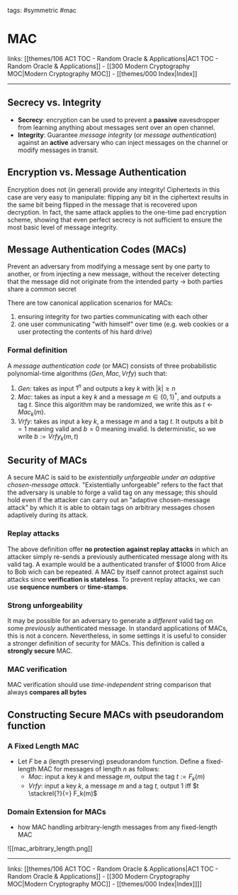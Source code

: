tags: #symmetric #mac

# MAC

links: [[themes/106 AC1 TOC - Random Oracle & Applications|AC1 TOC - Random Oracle & Applications]] - [[300 Modern Cryptography MOC|Modern Cryptography MOC]] - [[themes/000 Index|Index]]

---

## Secrecy vs. Integrity

- **Secrecy**: encryption can be used to prevent a **passive** eavesdropper from learning anything about messages sent over an open channel.
- **Integrity**: Guarantee *message integrity* (or *message authentication*) against an **active** adversary who can inject messages on the channel or modify messages in transit.

## Encryption vs. Message Authentication

Encryption does not (in general) provide any integrity! Ciphertexts in this case are very easy to manipulate: flipping any bit in the ciphertext results in the same bit being flipped in the message that is recovered upon decryption. In fact, the same attack applies to the one-time pad encryption scheme, showing that even perfect secrecy is not sufficient to ensure the most basic level of message integrity.

## Message Authentication Codes (MACs)

Prevent an adversary from modifying a message sent by one party to another, or from injecting a new message, without the receiver detecting that the message did not originate from the intended party $\rightarrow$ both parties share a common secret

There are tow canonical application scenarios for MACs:

1. ensuring integrity for two parties communicating with each other
2. one user communicating "with himself" over time (e.g. web cookies or a user protecting the contents of his hard drive)

### Formal definition

A *message authentication code* (or MAC) consists of three probabilistic polynomial-time algorithms ($Gen, Mac, Vrfy$) such that:

1. $Gen$: takes as input $1^n$ and outputs a key $k$ with $|k| \geq n$
2. $Mac$: takes as input a key $k$ and a message $m \in \{0, 1\}^*$, and outputs a tag $t$. Since this algorithm may be randomized, we write this as $t \leftarrow Mac_k(m)$.
3. $Vrfy$: takes as input a key $k$, a message $m$ and a tag $t$. It outputs a bit $b = 1$ meaning valid and $b = 0$ meaning invalid. Is deterministic, so we write $b := Vrfy_k(m,t)$

## Security of MACs

A secure MAC is said to be *existentially unforgeable under an adaptive chosen-message attack*. "Existentially unforgeable" refers to the fact that the adversary is unable to forge a valid tag on any message; this should hold even if the attacker can carry out an "adaptive chosen-message attack" by which it is able to obtain tags on arbitrary messages chosen adaptively during its attack.

### Replay attacks

The above definition offer **no protection against replay attacks** in which an attacker simply re-sends a previously authenticated message along with its valid tag. A example would be a authenticated transfer of $1000 from Alice to Bob wich can be repeated.
A MAC by itself cannot protect against such attacks since **verification is stateless**.
To prevent replay attacks, we can use **sequence numbers** or **time-stamps**.

### Strong unforgeability

It may be possible for an adversary to generate a *different* valid tag on some *previously* authenticated message. In standard applications of MACs, this is not a concern. Nevertheless, in some settings it is useful to consider a stronger definition of security for MACs.
This definition is called a **strongly secure** MAC.

### MAC verification

MAC verification should use *time-independent* string comparison that always **compares all bytes**

## Constructing Secure MACs with pseudorandom function

### A Fixed Length MAC

- Let $F$ be a (length preserving) pseudorandom function. Define a fixed-length MAC for messages of length $n$ as follows:
	- $Mac$: input a key $k$ and message $m$, output the tag $t := F_k(m)$
	- $Vrfy$: input a key $k$, a message $m$ and a tag $t$, output 1 iff $t \stackrel{?}{=} F_k(m)$

### Domain Extension for MACs

- how MAC handling arbitrary-length messages from any fixed-length MAC

![[mac_arbitrary_length.png]]

---
links: [[themes/106 AC1 TOC - Random Oracle & Applications|AC1 TOC - Random Oracle & Applications]] - [[300 Modern Cryptography MOC|Modern Cryptography MOC]] - [[themes/000 Index|Index]]]]